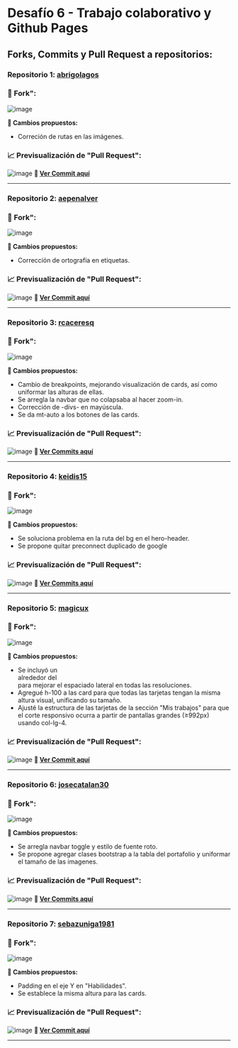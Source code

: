 # Desafío 6 - Trabajo colaborativo y Github Pages

## Forks, Commits y Pull Request a repositorios:

### Repositorio 1: [abrigolagos](https://github.com/abrigolagos/abrigolagos.github.io)

### **🍴 Fork":**
![image](https://github.com/user-attachments/assets/7692d7d9-9aa8-435d-8925-9142ce9546a8)

**🔧 Cambios propuestos:**
- Correción de rutas en las imágenes.

### **📈 Previsualización de "Pull Request":**

![image](https://github.com/user-attachments/assets/f5438550-996f-43f8-bef6-d89e5093f49c)
**💬 [Ver Commit aquí](https://github.com/abrigolagos/abrigolagos.github.io/pull/1/commits/cefffc0e5bf8f9519cf453c90c26907366688039)**

_____

### Repositorio 2: [aepenalver](https://github.com/aepenalver/aepenalver.github.io)

### **🍴 Fork":**
![image](https://github.com/user-attachments/assets/69b6e7ee-268a-4540-abbb-2f4b72eaf2c4)

**🔧 Cambios propuestos:**
- Corrección de ortografía en etiquetas.

### **📈 Previsualización de "Pull Request":**

![image](https://github.com/user-attachments/assets/c19d73c2-0f57-41f8-be9a-5bb549384044)
**💬 [Ver Commit aquí](https://github.com/aepenalver/aepenalver.github.io/pull/2/commits/a8f5a031da86d901e12dc0ad56e508d5c0207bd8)**

_____

### Repositorio 3: [rcaceresq](https://github.com/Rcaceresq/rcaceresq.github.io)

### **🍴 Fork":**
![image](https://github.com/user-attachments/assets/b8d3b5d7-37b8-4cb0-ab72-3e449c040cc2)

**🔧 Cambios propuestos:**
- Cambio de breakpoints, mejorando visualización de cards, así como uniformar las alturas de ellas.
- Se arregla la navbar que no colapsaba al hacer zoom-in.
- Corrección de -divs- en mayúscula.
- Se da mt-auto a los botones de las cards.

### **📈 Previsualización de "Pull Request":**

![image](https://github.com/user-attachments/assets/35645edd-478a-4465-a2b1-3d648348a412)
**💬 [Ver Commits aquí](https://github.com/Rcaceresq/rcaceresq.github.io/pull/3/commits)**

_____

### Repositorio 4: [keidis15](https://github.com/keidis15/keidis15.github.io)

### **🍴 Fork":**
![image](https://github.com/user-attachments/assets/78657261-faa3-4266-90e8-65caf510df56)

**🔧 Cambios propuestos:**
- Se soluciona problema en la ruta del bg en el hero-header.
- Se propone quitar preconnect duplicado de google

### **📈 Previsualización de "Pull Request":**

![image](https://github.com/user-attachments/assets/2f3f0656-a220-4a92-bdc8-ee9ea16cfe07)
**💬 [Ver Commits aquí](https://github.com/keidis15/keidis15.github.io/pull/4/commits)**

_____

### Repositorio 5: [magicux](https://github.com/magicux/magicux.github.io)

### **🍴 Fork":**
![image](https://github.com/user-attachments/assets/521823cb-205b-47f7-b16a-93b73df403f2)

**🔧 Cambios propuestos:**
- Se incluyó un <div class="container"> alrededor del <div class="row"> para mejorar el espaciado lateral en todas las resoluciones.
- Agregué h-100 a las card para que todas las tarjetas tengan la misma altura visual, unificando su tamaño.
- Ajusté la estructura de las tarjetas de la sección "Mis trabajos" para que el corte responsivo ocurra a partir de pantallas grandes (≥992px) usando col-lg-4.

### **📈 Previsualización de "Pull Request":**

![image](https://github.com/user-attachments/assets/df54ef6e-3562-435c-b558-a3f46809340a)
**💬 [Ver Commit aquí](https://github.com/magicux/magicux.github.io/pull/1/commits/d8324b6c56a13658c75c2ee2d76d43d7c25b4e46)**

_____

### Repositorio 6: [josecatalan30](https://github.com/josecatalan30/josecatalan30.github.io)

### **🍴 Fork":**
![image](https://github.com/user-attachments/assets/0e9d4806-927a-405f-a221-f9e630e93542)

**🔧 Cambios propuestos:**
- Se arregla navbar toggle y estilo de fuente roto.
- Se propone agregar clases bootstrap a la tabla del portafolio y uniformar el tamaño de las imagenes.

### **📈 Previsualización de "Pull Request":**

![image](https://github.com/user-attachments/assets/66912240-02e6-4737-a5e0-a186159b66d2)
**💬 [Ver Commits aquí](https://github.com/josecatalan30/josecatalan30.github.io/pull/3/commits)**

_____

### Repositorio 7: [sebazuniga1981](https://github.com/sebazuniga1981/sebazuniga1981.github.io)

### **🍴 Fork":**
![image](https://github.com/user-attachments/assets/30af8594-053b-483f-98a6-35d234484b56)

**🔧 Cambios propuestos:**
- Padding en el eje Y en "Habilidades".
- Se establece la misma altura para las cards.

### **📈 Previsualización de "Pull Request":**

![image](https://github.com/user-attachments/assets/321cdb7d-ffb5-479d-ba05-7cfb0ca99a1d)
**💬 [Ver Commit aquí](https://github.com/sebazuniga1981/sebazuniga1981.github.io/pull/2/commits/227b30e041b19ce4e0187730f78e590c827fcb1c)**

_____
